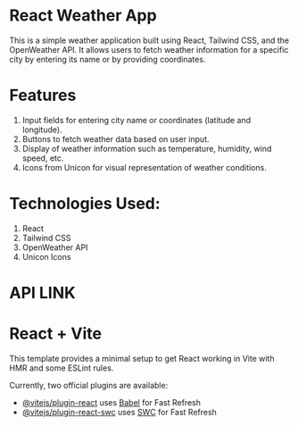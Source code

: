 
# React Weather App

This is a simple weather application built using React, Tailwind CSS, and the OpenWeather API. It allows users to fetch weather information for a specific city by entering its name or by providing coordinates.

# Features

1. Input fields for entering city name or coordinates (latitude and longitude).
2. Buttons to fetch weather data based on user input.
3. Display of weather information such as temperature, humidity, wind speed, etc.
4. Icons from Unicon for visual representation of weather conditions.

# Technologies Used:
1. React
2. Tailwind CSS
3. OpenWeather API
4. Unicon Icons

# API LINK[](https://api.weatherapi.com/v1/current.json?key=4d49c1675dde4cfdb9f61714242402&q=London&aqi=no)




# React + Vite

This template provides a minimal setup to get React working in Vite with HMR and some ESLint rules.

Currently, two official plugins are available:

- [@vitejs/plugin-react](https://github.com/vitejs/vite-plugin-react/blob/main/packages/plugin-react/README.md) uses [Babel](https://babeljs.io/) for Fast Refresh
- [@vitejs/plugin-react-swc](https://github.com/vitejs/vite-plugin-react-swc) uses [SWC](https://swc.rs/) for Fast Refresh
